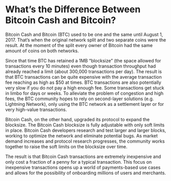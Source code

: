 # What’s the Difference Between Bitcoin Cash and Bitcoin?

  
Bitcoin Cash and Bitcoin (BTC) used to be one and the same until August 1, 2017. That’s when the original network split and two separate coins were the result. At the moment of the split every owner of Bitcoin had the same amount of coins on both networks.

Since that time BTC has retained a 1MB “blocksize” (the space allowed for transactions every 10 minutes) even though transaction throughput had already reached a limit (about 300,000 transactions per day). The result is that BTC transactions can be quite expensive with the average transaction fee reaching as high as $50 at times. BTC transactions are also potentially very slow if you do not pay a high enough fee. Some transactions get stuck in limbo for days or weeks. To alleviate the problem of congestion and high fees, the BTC community hopes to rely on second-layer solutions (e.g. Lightning Network), only using the BTC network as a settlement layer or for very high-value transactions.

Bitcoin Cash, on the other hand, upgraded its protocol to expand the blocksize. The Bitcoin Cash blocksize is fully adjustable with only soft limits in place. Bitcoin Cash developers  research and test larger and larger blocks, working to optimize the network and eliminate potential bugs. As market demand increases and protocol research progresses, the community works together to raise the soft limits on the blocksize over time. 

The result is that Bitcoin Cash transactions are extremely inexpensive and only cost a fraction of a penny for a typical transaction. This focus on inexpensive transactions opens up a world of payments-based use cases and allows for the possibility of onboarding millions of users and merchants.